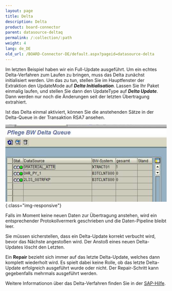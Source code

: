 ```yaml
---
layout: page
title: Delta
description: Delta
product: board-connector
parent: datasource-deltaq
permalink: /:collection/:path
weight: 4
lang: de_DE
old_url: /BOARD-Connector-DE/default.aspx?pageid=datasource-delta
---
```


Im letzten Beispiel haben wir ein Full-Update ausgeführt. Um ein echtes Delta-Verfahren zum Laufen zu bringen, muss das Delta zunächst initialisiert werden. Um das zu tun, stellen Sie im Hauptfenster der Extraktion den UpdateMode auf ***Delta Initialisation***. Lassen Sie Ihr Paket einmalig laufen, und stellen Sie dann den UpdateType auf ***Delta Update***. Dann werden nur noch die Änderungen seit der letzten Übertragung extrahiert.

Ist das Delta einmal aktiviert, können Sie die anstehenden Sätze in der Delta-Queue in der Transaktion RSA7 ansehen.

![Delta](/img/content/Delta.png){:class="img-responsive"}

Falls im Moment keine neuen Daten zur Übertragung anstehen, wird ein entsprechender Protokollvermerk geschrieben und die Daten-Pipeline bleibt leer.

Sie müssen sicherstellen, dass ein Delta-Update korrekt verbucht wird, bevor das Nächste angestoßen wird. Der Anstoß eines neuen Delta-Updates löscht den Letzten.

Ein **Repair** bezieht sich immer auf das letzte Delta-Update, welches dann komplett wiederholt wird. Es spielt dabei keine Rolle, ob das letzte Delta-Update erfolgreich ausgeführt wurde oder nicht. Der Repair-Schritt kann gegebenfalls mehrmals ausgeführt werden.

Weitere Informationon über das Delta-Verfahren finden Sie in der [SAP-Hilfe]().